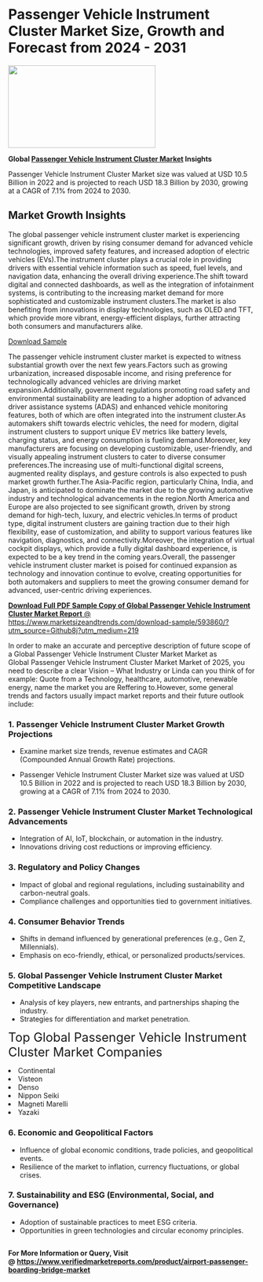 <H1>Passenger Vehicle Instrument Cluster Market Size, Growth and Forecast from 2024 - 2031</H1><img class="aligncenter size-medium wp-image-584254" src="https://thirdeyenews.in/wp-content/uploads/2024/09/Global-Market-Research-300x168.jpeg" alt="" width="300" height="168" /><p><strong>Global&nbsp;<a href="https://www.marketsizeandtrends.com/download-sample/593860/?utm_source=Github8j?utm_medium=219">Passenger Vehicle Instrument Cluster Market</a> Insights</strong></p><p>Passenger Vehicle Instrument Cluster Market size was valued at USD 10.5 Billion in 2022 and is projected to reach USD 18.3 Billion by 2030, growing at a CAGR of 7.1% from 2024 to 2030.</p><p><h2>Market Growth Insights</h2> <p>The global passenger vehicle instrument cluster market is experiencing significant growth, driven by rising consumer demand for advanced vehicle technologies, improved safety features, and increased adoption of electric vehicles (EVs).The instrument cluster plays a crucial role in providing drivers with essential vehicle information such as speed, fuel levels, and navigation data, enhancing the overall driving experience.The shift toward digital and connected dashboards, as well as the integration of infotainment systems, is contributing to the increasing market demand for more sophisticated and customizable instrument clusters.The market is also benefiting from innovations in display technologies, such as OLED and TFT, which provide more vibrant, energy-efficient displays, further attracting both consumers and manufacturers alike.</p> <p><a href="#">Download Sample</a></p> <p>The passenger vehicle instrument cluster market is expected to witness substantial growth over the next few years.Factors such as growing urbanization, increased disposable income, and rising preference for technologically advanced vehicles are driving market expansion.Additionally, government regulations promoting road safety and environmental sustainability are leading to a higher adoption of advanced driver assistance systems (ADAS) and enhanced vehicle monitoring features, both of which are often integrated into the instrument cluster.As automakers shift towards electric vehicles, the need for modern, digital instrument clusters to support unique EV metrics like battery levels, charging status, and energy consumption is fueling demand.Moreover, key manufacturers are focusing on developing customizable, user-friendly, and visually appealing instrument clusters to cater to diverse consumer preferences.The increasing use of multi-functional digital screens, augmented reality displays, and gesture controls is also expected to push market growth further.The Asia-Pacific region, particularly China, India, and Japan, is anticipated to dominate the market due to the growing automotive industry and technological advancements in the region.North America and Europe are also projected to see significant growth, driven by strong demand for high-tech, luxury, and electric vehicles.In terms of product type, digital instrument clusters are gaining traction due to their high flexibility, ease of customization, and ability to support various features like navigation, diagnostics, and connectivity.Moreover, the integration of virtual cockpit displays, which provide a fully digital dashboard experience, is expected to be a key trend in the coming years.Overall, the passenger vehicle instrument cluster market is poised for continued expansion as technology and innovation continue to evolve, creating opportunities for both automakers and suppliers to meet the growing consumer demand for advanced, user-centric driving experiences.</p> <p><a href="#"></p><p><span class=""><strong>Download Full PDF Sample Copy of Global Passenger Vehicle Instrument Cluster Market Report</strong> @ <a href="https://www.marketsizeandtrends.com/download-sample/593860/?utm_source=Github8j?utm_medium=219" target="_blank">https://www.marketsizeandtrends.com/download-sample/593860/?utm_source=Github8j?utm_medium=219</a></span></p><p>In order to make an accurate and perceptive description of future scope of a Global&nbsp;Passenger Vehicle Instrument Cluster Market Market as Global&nbsp;Passenger Vehicle Instrument Cluster Market Market of 2025, you need to describe a clear Vision &ndash; What Industry or Linda can you think of for example: Quote from a Technology, healthcare, automotive, renewable energy, name the market you are Reffering to.However, some general trends and factors usually impact market reports and their future outlook include:</p><h3>1.&nbsp;<strong>Passenger Vehicle Instrument Cluster Market Growth Projections</strong></h3><ul><li>Examine market size trends, revenue estimates and CAGR (Compounded Annual Growth Rate) projections.</li><li><p>Passenger Vehicle Instrument Cluster Market size was valued at USD 10.5 Billion in 2022 and is projected to reach USD 18.3 Billion by 2030, growing at a CAGR of 7.1% from 2024 to 2030.</p></li></ul><h3>2.&nbsp;<strong>Passenger Vehicle Instrument Cluster Market Technological Advancements</strong></h3><ul><li>Integration of AI, IoT, blockchain, or automation in the industry.</li><li>Innovations driving cost reductions or improving efficiency.</li></ul><h3>3.&nbsp;<strong>Regulatory and Policy Changes</strong></h3><ul><li>Impact of global and regional regulations, including sustainability and carbon-neutral goals.</li><li>Compliance challenges and opportunities tied to government initiatives.</li></ul><h3>4.&nbsp;<strong>Consumer Behavior Trends</strong></h3><ul><li>Shifts in demand influenced by generational preferences (e.g., Gen Z, Millennials).</li><li>Emphasis on eco-friendly, ethical, or personalized products/services.</li></ul><h3>5.&nbsp;<strong>Global Passenger Vehicle Instrument Cluster Market Competitive Landscape</strong></h3><ul><li>Analysis of key players, new entrants, and partnerships shaping the industry.</li><li>Strategies for differentiation and market penetration.</li></ul><p data-pm-slice="1 1 []"><span style="color: inherit; font-family: inherit; font-size: 25px;">Top Global Passenger Vehicle Instrument Cluster Market Companies</span></p><div class="" data-test-id=""><p><li>Continental</li><li> Visteon</li><li> Denso</li><li> Nippon Seiki</li><li> Magneti Marelli</li><li> Yazaki</li></p></div><h3>6.&nbsp;<strong>Economic and Geopolitical Factors</strong></h3><ul><li>Influence of global economic conditions, trade policies, and geopolitical events.</li><li>Resilience of the market to inflation, currency fluctuations, or global crises.</li></ul><h3>7.&nbsp;<strong>Sustainability and ESG (Environmental, Social, and Governance)</strong></h3><ul><li>Adoption of sustainable practices to meet ESG criteria.</li><li>Opportunities in green technologies and circular economy principles.</li></ul><h2><strong style="font-size: 14px;">For More Information or Query, Visit @&nbsp;</strong><a style="background-color: #ffffff; font-size: 14px;" href="https://www.marketsizeandtrends.com/report/passenger-vehicle-instrument-cluster-market/" target="_blank">https://www.verifiedmarketreports.com/product/airport-passenger-boarding-bridge-market</a></h2>